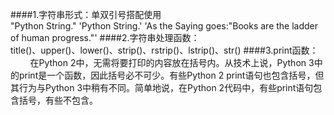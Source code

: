 ####1.字符串形式：单双引号搭配使用<br> 
		 "Python String." 
		 'Python String.'
		 'As the Saying goes:"Books are the ladder of human progress."'
####2.字符串处理函数：<br> 
		  title()、upper()、lower()、strip()、rstrip()、lstrip()、str()
####3.print函数：<br> 
&nbsp;&nbsp;&nbsp;&nbsp;&nbsp;&nbsp;&nbsp;&nbsp;在Python 2中，无需将要打印的内容放在括号内。从技术上说，Python 3中的print是一个函数，因此括号必不可少。有些Python 2 print语句也包含括号，但其行为与Python 3中稍有不同。简单地说，在Python 2代码中，有些print语句包含括号，有些不包含。
